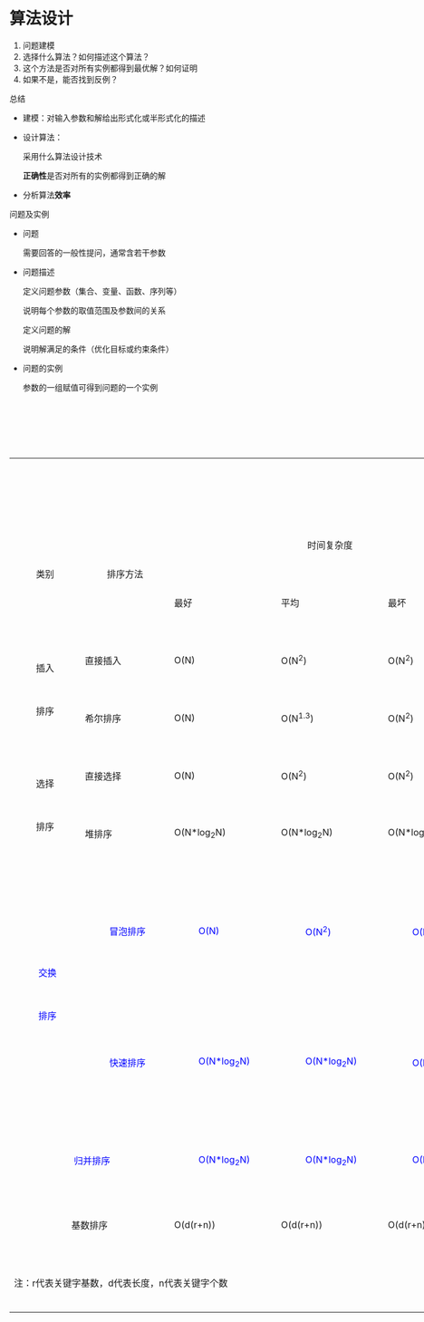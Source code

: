 # 算法设计

1. 问题建模
2. 选择什么算法？如何描述这个算法？
3. 这个方法是否对所有实例都得到最优解？如何证明
4. 如果不是，能否找到反例？

总结

- 建模：对输入参数和解给出形式化或半形式化的描述

- 设计算法：

  采用什么算法设计技术

  **正确性**是否对所有的实例都得到正确的解

- 分析算法**效率**

问题及实例

- 问题

  需要回答的一般性提问，通常含若干参数

- 问题描述

  定义问题参数（集合、变量、函数、序列等）

  说明每个参数的取值范围及参数间的关系

  定义问题的解

  说明解满足的条件（优化目标或约束条件）

- 问题的实例

  参数的一组赋值可得到问题的一个实例

<table style="width: 1000px" border="0" cellspacing="0" cellpadding="0">
  <tbody>
    <tr>
      <td colspan="9" nowrap="nowrap" width="1000">
        <p align="center">各种常用排序算法</p>
      </td>
    </tr>
    <tr>
      <td rowspan="2" nowrap="nowrap" width="55">
        <p align="center">类别</p>
      </td>
      <td rowspan="2" nowrap="nowrap" width="60">
        <p align="center">排序方法</p>
      </td>
      <td colspan="3" nowrap="nowrap" width="250">
        <p align="center">时间复杂度</p>
      </td>
      <td nowrap="nowrap" width="104">
        <p>空间复杂度</p>
      </td>
      <td nowrap="nowrap" width="48">
        <p align="center">稳定性</p>
      </td>
      <td nowrap="nowrap" width="48">
        <p>复杂性</p>
      </td>
      <td width="377">
        <p>特点</p>
      </td>
    </tr>
    <tr>
      <td nowrap="nowrap" width="80">
        <p>最好</p>
      </td>
      <td nowrap="nowrap" width="80">
        <p>平均</p>
      </td>
      <td nowrap="nowrap" width="80">
        <p>最坏</p>
      </td>
      <td nowrap="nowrap" width="74">
        <p>辅助存储</p>
      </td>
      <td nowrap="nowrap" width="48">
        <p align="center">&nbsp;</p>
      </td>
      <td nowrap="nowrap" width="48">
        <p>简单</p>
      </td>
      <td nowrap="nowrap" width="377">
        <p>&nbsp;</p>
      </td>
    </tr>
    <tr>
      <td rowspan="2" nowrap="nowrap" width="55">
        <p align="center">插入</p>
        <p align="center">排序</p>
      </td>
      <td nowrap="nowrap" width="60">
        <p>直接插入</p>
      </td>
      <td nowrap="nowrap" width="66">
        <p>O(N)</p>
      </td>
      <td nowrap="nowrap" width="66">
        <p>O(N<sup>2</sup>)</p>
      </td>
      <td nowrap="nowrap" width="66">
        <p>O(N<sup>2</sup>)</p>
      </td>
      <td nowrap="nowrap" width="84">
        <p>O(1)</p>
      </td>
      <td nowrap="nowrap" width="48">
        <p>稳定</p>
      </td>
      <td nowrap="nowrap" width="48">
        <p>简单&nbsp;</p>
      </td>
      <td nowrap="nowrap" width="377">
        <p>&nbsp;</p>
      </td>
    </tr>
    <tr>
      <td nowrap="nowrap" width="60">
        <p>希尔排序</p>
      </td>
      <td nowrap="nowrap" width="66">
        <p>O(N)</p>
      </td>
      <td nowrap="nowrap" width="66">
        <p>O(N<sup>1.3</sup>)</p>
      </td>
      <td nowrap="nowrap" width="66">
        <p>O(N<sup>2</sup>)</p>
      </td>
      <td nowrap="nowrap" width="84">
        <p>O(1)</p>
      </td>
      <td nowrap="nowrap" width="48">
        <p>不稳定</p>
      </td>
      <td nowrap="nowrap" width="48">
        <p>复杂</p>
      </td>
      <td nowrap="nowrap" width="377">
        <p>&nbsp;</p>
      </td>
    </tr>
    <tr>
      <td rowspan="2" nowrap="nowrap" width="55">
        <p align="center">选择</p>
        <p align="center">排序</p>
      </td>
      <td nowrap="nowrap" width="60">
        <p>直接选择</p>
      </td>
      <td nowrap="nowrap" width="66">
        <p>O(N)</p>
      </td>
      <td nowrap="nowrap" width="66">
        <p>O(N<sup>2</sup>)</p>
      </td>
      <td nowrap="nowrap" width="66">
        <p>O(N<sup>2</sup>)</p>
      </td>
      <td nowrap="nowrap" width="84">
        <p>O(1)</p>
      </td>
      <td nowrap="nowrap" width="48">
        <p>不稳定</p>
      </td>
      <td nowrap="nowrap" width="48">
        <p>&nbsp;</p>
      </td>
      <td width="377">
        <p>&nbsp;</p>
      </td>
    </tr>
    <tr>
      <td nowrap="nowrap" width="60">
        <p>堆排序</p>
      </td>
      <td nowrap="nowrap" width="66">
        <p>O(N*log<sub>2</sub>N)</p>
      </td>
      <td nowrap="nowrap" width="66">
        <p>O(N*log<sub>2</sub>N)</p>
      </td>
      <td nowrap="nowrap" width="66">
        <p>O(N*log<sub>2</sub>N)</p>
      </td>
      <td nowrap="nowrap" width="84">
        <p>O(1)</p>
      </td>
      <td nowrap="nowrap" width="48">
        <p>不稳定</p>
      </td>
      <td nowrap="nowrap" width="48">
        <p>复杂</p>
      </td>
      <td width="377">
        <p>&nbsp;</p>
      </td>
    </tr>
    <tr>
      <td rowspan="2" nowrap="nowrap" width="55">
        <p align="center">
          <span
            style="color: rgb(0, 0, 255); --darkreader-inline-color: #337dff"
            data-darkreader-inline-color=""
            >交换</span
          >
        </p>
        <p align="center">
          <span
            style="color: rgb(0, 0, 255); --darkreader-inline-color: #337dff"
            data-darkreader-inline-color=""
            >排序</span
          >
        </p>
      </td>
      <td nowrap="nowrap" width="60">
        <p align="center">
          <span
            style="color: rgb(0, 0, 255); --darkreader-inline-color: #337dff"
            data-darkreader-inline-color=""
            >冒泡排序</span
          >
        </p>
      </td>
      <td nowrap="nowrap" width="66">
        <p>
          <span
            style="color: rgb(0, 0, 255); --darkreader-inline-color: #337dff"
            data-darkreader-inline-color=""
            >O(N)</span
          >
        </p>
      </td>
      <td nowrap="nowrap" width="66">
        <p>
          <span
            style="color: rgb(0, 0, 255); --darkreader-inline-color: #337dff"
            data-darkreader-inline-color=""
            >O(N<sup>2</sup>)</span
          >
        </p>
      </td>
      <td nowrap="nowrap" width="66">
        <p>
          <span
            style="color: rgb(0, 0, 255); --darkreader-inline-color: #337dff"
            data-darkreader-inline-color=""
            >O(N<sup>2</sup>)</span
          >
        </p>
      </td>
      <td nowrap="nowrap" width="84">
        <p>
          <span
            style="color: rgb(0, 0, 255); --darkreader-inline-color: #337dff"
            data-darkreader-inline-color=""
            >O(1)</span
          >
        </p>
      </td>
      <td nowrap="nowrap" width="48">
        <p>
          <span
            style="color: rgb(0, 0, 255); --darkreader-inline-color: #337dff"
            data-darkreader-inline-color=""
            >稳定</span
          >
        </p>
      </td>
      <td nowrap="nowrap" width="48">
        <p>
          <span
            style="color: rgb(0, 0, 255); --darkreader-inline-color: #337dff"
            data-darkreader-inline-color=""
            >简单</span
          >
        </p>
      </td>
      <td width="377">
        <p>
          1、冒泡排序是一种用时间换空间的排序方法，n小时好<br />
          2、最坏情况是把顺序的排列变成逆序，或者把逆序的数列变成顺序，最差时间复杂度O(N^2)只是表示其操作次数的数量级<br />
          3、最好的情况是数据本来就有序，复杂度为O(n)
        </p>
      </td>
    </tr>
    <tr>
      <td nowrap="nowrap" width="60">
        <p>
          <span
            style="color: rgb(0, 0, 255); --darkreader-inline-color: #337dff"
            data-darkreader-inline-color=""
            >快速排序</span
          >
        </p>
      </td>
      <td nowrap="nowrap" width="66">
        <p>
          <span
            style="color: rgb(0, 0, 255); --darkreader-inline-color: #337dff"
            data-darkreader-inline-color=""
            >O(N*log<sub>2</sub>N)</span
          >
        </p>
      </td>
      <td nowrap="nowrap" width="66">
        <p>
          <span
            style="color: rgb(0, 0, 255); --darkreader-inline-color: #337dff"
            data-darkreader-inline-color=""
            >O(N*log<sub>2</sub>N)&nbsp;</span
          >
        </p>
      </td>
      <td nowrap="nowrap" width="66">
        <p>
          <span
            style="color: rgb(0, 0, 255); --darkreader-inline-color: #337dff"
            data-darkreader-inline-color=""
            >O(N<sup>2</sup>)</span
          >
        </p>
      </td>
      <td nowrap="nowrap" width="84">
        <p>
          <span
            style="color: rgb(0, 0, 255); --darkreader-inline-color: #337dff"
            data-darkreader-inline-color=""
            >O(log<sub>2</sub>n)~O(n)&nbsp;</span
          >
        </p>
      </td>
      <td nowrap="nowrap" width="48">
        <p>
          <span
            style="color: rgb(0, 0, 255); --darkreader-inline-color: #337dff"
            data-darkreader-inline-color=""
            >不稳定</span
          >
        </p>
      </td>
      <td nowrap="nowrap" width="48">
        <p>
          <span
            style="color: rgb(0, 0, 255); --darkreader-inline-color: #337dff"
            data-darkreader-inline-color=""
            >复杂</span
          >
        </p>
      </td>
      <td width="377">
        <p>
          1、n大时好，快速排序比较占用内存，内存随n的增大而增大，但却是效率高不稳定的排序算法。<br />
          2、划分之后一边是一个，一边是n-1个，<br />
          这种极端情况的时间复杂度就是O(N^2)<br />
          3、最好的情况是每次都能均匀的划分序列，O(N*log<sub>2</sub>N)
        </p>
      </td>
    </tr>
    <tr>
      <td colspan="2" nowrap="nowrap" width="115">
        <p align="center">
          <span
            style="color: rgb(0, 0, 255); --darkreader-inline-color: #337dff"
            data-darkreader-inline-color=""
            >归并排序</span
          >
        </p>
      </td>
      <td nowrap="nowrap" width="66">
        <p>
          <span
            style="color: rgb(0, 0, 255); --darkreader-inline-color: #337dff"
            data-darkreader-inline-color=""
            >O(N*log<sub>2</sub>N)&nbsp;</span
          >
        </p>
      </td>
      <td nowrap="nowrap" width="66">
        <p>
          <span
            style="color: rgb(0, 0, 255); --darkreader-inline-color: #337dff"
            data-darkreader-inline-color=""
            >O(N*log<sub>2</sub>N)&nbsp;</span
          >
        </p>
      </td>
      <td nowrap="nowrap" width="66">
        <p>
          <span
            style="color: rgb(0, 0, 255); --darkreader-inline-color: #337dff"
            data-darkreader-inline-color=""
            >O(N*log<sub>2</sub>N)&nbsp;</span
          >
        </p>
      </td>
      <td nowrap="nowrap" width="84">
        <p>
          <span
            style="color: rgb(0, 0, 255); --darkreader-inline-color: #337dff"
            data-darkreader-inline-color=""
            >O(n)</span
          >
        </p>
      </td>
      <td nowrap="nowrap" width="48">
        <p>
          <span
            style="color: rgb(0, 0, 255); --darkreader-inline-color: #337dff"
            data-darkreader-inline-color=""
            >稳定</span
          >
        </p>
      </td>
      <td nowrap="nowrap" width="48">
        <p>
          <span
            style="color: rgb(0, 0, 255); --darkreader-inline-color: #337dff"
            data-darkreader-inline-color=""
            >复杂</span
          >
        </p>
      </td>
      <td width="377">
        <p>
          1、n大时好，归并比较占用内存，内存随n的增大而增大，但却是效率高且稳定的排序算法。
        </p>
      </td>
    </tr>
    <tr>
      <td colspan="2" nowrap="nowrap" width="115">
        <p align="center">基数排序</p>
      </td>
      <td nowrap="nowrap" width="66">
        <p>O(d(r+n))</p>
      </td>
      <td nowrap="nowrap" width="66">
        <p>O(d(r+n))</p>
      </td>
      <td nowrap="nowrap" width="66">
        <p>O(d(r+n))</p>
      </td>
      <td nowrap="nowrap" width="84">
        <p>O(rd+n)</p>
      </td>
      <td nowrap="nowrap" width="48">
        <p>稳定</p>
      </td>
      <td nowrap="nowrap" width="48">
        <p>复杂</p>
      </td>
      <td nowrap="nowrap" width="377">
        <p>&nbsp;</p>
      </td>
    </tr>
    <tr>
      <td colspan="9" nowrap="nowrap" width="870">
        <p>注：r代表关键字基数，d代表长度，n代表关键字个数</p>
      </td>
    </tr>
  </tbody>
</table>



